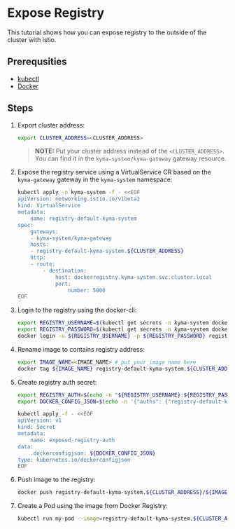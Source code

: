 # Expose Registry

This tutorial shows how you can expose registry to the outside of the cluster with istio.

## Prerequsities

* [kubectl](https://kubernetes.io/docs/tasks/tools/)
* [Docker](https://www.docker.com/)

## Steps

1. Export cluster address:

    ```bash
    export CLUSTER_ADDRESS=<CLUSTER_ADDRESS>
    ```

    >**NOTE:** Put your cluster address instead of the `<CLUSTER_ADDRESS>`. You can find it in the `kyma-system/kyma-gateway` gateway resource.

1. Expose the registry service using a VirtualService CR based on the `kyma-gateway` gateway in the `kyma-system` namespace:

    ```bash
    kubectl apply -n kyma-system -f - <<EOF
    apiVersion: networking.istio.io/v1beta1
    kind: VirtualService
    metadata:
        name: registry-default-kyma-system
    spec:
        gateways:
        - kyma-system/kyma-gateway
        hosts:
        - registry-default-kyma-system.${CLUSTER_ADDRESS}
        http:
        - route:
            - destination:
                host: dockerregistry.kyma-system.svc.cluster.local
                port:
                    number: 5000
    EOF
    ```

2. Login to the registry using the docker-cli:

    ```bash
    export REGISTRY_USERNAME=$(kubectl get secrets -n kyma-system dockerregistry-config -o jsonpath={.data.username} | base64 -d)
    export REGISTRY_PASSWORD=$(kubectl get secrets -n kyma-system dockerregistry-config -o jsonpath={.data.password} | base64 -d)
    docker login -u ${REGISTRY_USERNAME} -p ${REGISTRY_PASSWORD} registry-default-kyma-system.${CLUSTER_ADDRESS}
    ```

3. Rename image to contains registry address:

    ```bash
    export IMAGE_NAME=<IMAGE_NAME> # put your image name here
    docker tag ${IMAGE_NAME} registry-default-kyma-system.${CLUSTER_ADDRESS}/${IMAGE_NAME}
    ```

4. Create registry auth secret:

    ```bash
    export REGISTRY_AUTH=$(echo -n "${REGISTRY_USERNAME}:${REGISTRY_PASSWORD}" | base64)
    export DOCKER_CONFIG_JSON=$(echo -n '{"auths": {"registry-default-kyma-system.'${CLUSTER_ADDRESS}'": {"auth": "'${REGISTRY_AUTH}'"}}}' | base64)

    kubectl apply -f - <<EOF
    apiVersion: v1
    kind: Secret
    metadata:
        name: exposed-registry-auth
    data:
        .dockerconfigjson: ${DOCKER_CONFIG_JSON}
    type: kubernetes.io/dockerconfigjson
    EOF
    ```

5. Push image to the registry:

    ```bash
    docker push registry-default-kyma-system.${CLUSTER_ADDRESS}/${IMAGE_NAME}
    ```

6. Create a Pod using the image from Docker Registry:

    ```bash
    kubectl run my-pod --image=registry-default-kyma-system.${CLUSTER_ADDRESS}/${IMAGE_NAME} --overrides='{ "spec": { "imagePullSecrets": [ { "name": "exposed-registry-auth" } ] } }'
    ```
